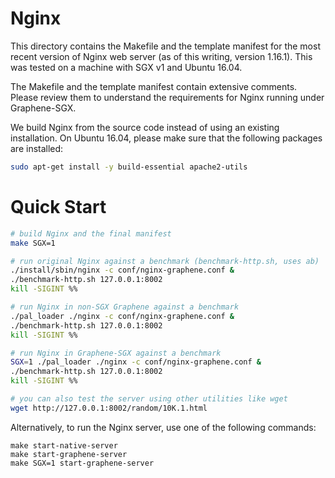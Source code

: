 # Nginx

This directory contains the Makefile and the template manifest for the most
recent version of Nginx web server (as of this writing, version 1.16.1). This
was tested on a machine with SGX v1 and Ubuntu 16.04.

The Makefile and the template manifest contain extensive comments. Please review
them to understand the requirements for Nginx running under Graphene-SGX.

We build Nginx from the source code instead of using an existing installation.
On Ubuntu 16.04, please make sure that the following packages are installed:
```sh
sudo apt-get install -y build-essential apache2-utils
```

# Quick Start

```sh
# build Nginx and the final manifest
make SGX=1

# run original Nginx against a benchmark (benchmark-http.sh, uses ab)
./install/sbin/nginx -c conf/nginx-graphene.conf &
./benchmark-http.sh 127.0.0.1:8002
kill -SIGINT %%

# run Nginx in non-SGX Graphene against a benchmark
./pal_loader ./nginx -c conf/nginx-graphene.conf &
./benchmark-http.sh 127.0.0.1:8002
kill -SIGINT %%

# run Nginx in Graphene-SGX against a benchmark
SGX=1 ./pal_loader ./nginx -c conf/nginx-graphene.conf &
./benchmark-http.sh 127.0.0.1:8002
kill -SIGINT %%

# you can also test the server using other utilities like wget
wget http://127.0.0.1:8002/random/10K.1.html
```

Alternatively, to run the Nginx server, use one of the following commands:

```
make start-native-server
make start-graphene-server
make SGX=1 start-graphene-server
```
